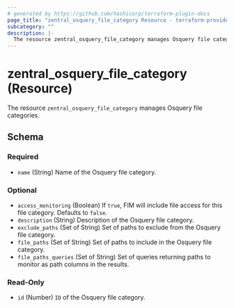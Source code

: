 ```yaml
---
# generated by https://github.com/hashicorp/terraform-plugin-docs
page_title: "zentral_osquery_file_category Resource - terraform-provider-zentral"
subcategory: ""
description: |-
  The resource zentral_osquery_file_category manages Osquery file categories.
---
```


# zentral_osquery_file_category (Resource)

The resource `zentral_osquery_file_category` manages Osquery file categories.



<!-- schema generated by tfplugindocs -->
## Schema

### Required

- `name` (String) Name of the Osquery file category.

### Optional

- `access_monitoring` (Boolean) If `true`, FIM will include file access for this file category. Defaults to `false`.
- `description` (String) Description of the Osquery file category.
- `exclude_paths` (Set of String) Set of paths to exclude from the Osquery file category.
- `file_paths` (Set of String) Set of paths to include in the Osquery file category.
- `file_paths_queries` (Set of String) Set of queries returning paths to monitor as path columns in the results.

### Read-Only

- `id` (Number) `ID` of the Osquery file category.
